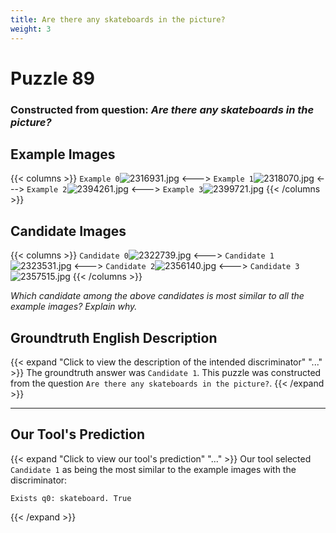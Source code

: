 ```yaml
---
title: Are there any skateboards in the picture?
weight: 3
---
```


# Puzzle 89
### Constructed from question: _Are there any skateboards in the picture?_


## Example Images
{{< columns >}}
`Example 0`![2316931.jpg](/gqa_images/2316931.jpg)
<--->
`Example 1`![2318070.jpg](/gqa_images/2318070.jpg)
<--->
`Example 2`![2394261.jpg](/gqa_images/2394261.jpg)
<--->
`Example 3`![2399721.jpg](/gqa_images/2399721.jpg)
{{< /columns >}}

## Candidate Images
{{< columns >}}
`Candidate 0`![2322739.jpg](/gqa_images/2322739.jpg)
<--->
`Candidate 1`![2323531.jpg](/gqa_images/2323531.jpg)
<--->
`Candidate 2`![2356140.jpg](/gqa_images/2356140.jpg)
<--->
`Candidate 3`![2357515.jpg](/gqa_images/2357515.jpg)
{{< /columns >}}

*Which candidate among the above candidates is most similar to all the example images? Explain why.*

## Groundtruth English Description

{{< expand "Click to view the description of the intended discriminator" "..." >}}
The groundtruth answer was `Candidate 1`. This puzzle was constructed from the question `Are there any skateboards in the picture?`.
{{< /expand >}}

---

## Our Tool's Prediction

{{< expand "Click to view our tool's prediction" "..." >}}
Our tool selected `Candidate 1` as being the most similar to the example images with the discriminator:
```plaintext
Exists q0: skateboard. True
```
{{< /expand >}}
